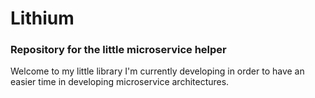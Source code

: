 # Lithium



### Repository for the little microservice helper

Welcome to my little library I'm currently developing in order to have an easier time
in developing microservice architectures.